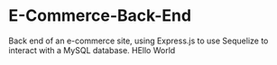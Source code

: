 # E-Commerce-Back-End
Back end of an e-commerce site, using Express.js to use Sequelize to interact with a MySQL database.
HEllo World